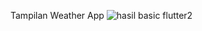 Tampilan Weather App
![hasil basic flutter2](https://github.com/user-attachments/assets/f474a09b-b5a6-4b24-a47e-44e9e3bfa71c)
